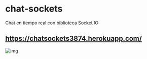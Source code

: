 # chat-sockets
Chat en tiempo real con biblioteca Socket IO 

## https://chatsockets3874.herokuapp.com/
![img](https://i.imgur.com/IJQFSTZ.png)

